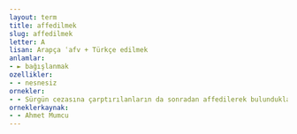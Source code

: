 ```yaml
---
layout: term
title: affedilmek
slug: affedilmek
letter: A
lisan: Arapça ʿafv + Türkçe edilmek
anlamlar:
- ► bağışlanmak
ozellikler:
- - nesnesiz
ornekler:
- - Sürgün cezasına çarptırılanların da sonradan affedilerek bulundukları yerde görevlendirilmeleri mümkündür.
orneklerkaynak:
- - Ahmet Mumcu
---
```

